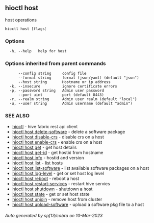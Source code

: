 ## hioctl host

host operations

```
hioctl host [flags]
```

### Options

```
  -h, --help   help for host
```

### Options inherited from parent commands

```
      --config string     config file
      --format string     format (json/yaml) (default "json")
      --host string       Hostname or ip address
  -k, --insecure          ignore certificate errors
  -p, --password string   Admin user password
      --port uint         port (default 8443)
  -r, --realm string      Admin user realm (default "local")
  -u, --user string       Admin username (default "admin")
```

### SEE ALSO

* [hioctl](hioctl.md)	 - hive fabric rest api client
* [hioctl host delete-software](hioctl_host_delete-software.md)	 - delete a software package
* [hioctl host disable-crs](hioctl_host_disable-crs.md)	 - disable crs on a host
* [hioctl host enable-crs](hioctl_host_enable-crs.md)	 - enable crs on a host
* [hioctl host get](hioctl_host_get.md)	 - get host details
* [hioctl host get-id](hioctl_host_get-id.md)	 - get hostid from hostname
* [hioctl host info](hioctl_host_info.md)	 - hostid and version
* [hioctl host list](hioctl_host_list.md)	 - list hosts
* [hioctl host list-software](hioctl_host_list-software.md)	 - list available software packages on a host
* [hioctl host log-level](hioctl_host_log-level.md)	 - get or set host log level
* [hioctl host reboot](hioctl_host_reboot.md)	 - reboot a host
* [hioctl host restart-services](hioctl_host_restart-services.md)	 - restart hive servies
* [hioctl host shutdown](hioctl_host_shutdown.md)	 - shutdown a host
* [hioctl host state](hioctl_host_state.md)	 - get or set host state
* [hioctl host unjoin](hioctl_host_unjoin.md)	 - remove host from cluster
* [hioctl host upload-software](hioctl_host_upload-software.md)	 - upload a software pkg file to a host

###### Auto generated by spf13/cobra on 10-Mar-2023
